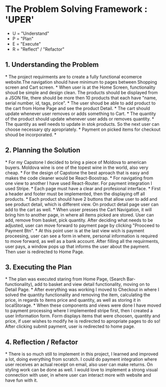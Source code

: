 <h1>The Problem Solving Framework : 'UPER'</h1>

* U = "Understand"
* P = "Plan"
* E = "Execute"
* R = "Reflect" / "Refactor"

<h2>1. Understanding the Problem</h2>
* The project requirments are to create a fully functional ecomerce website.The navigation should have minimum to pages between Shopping screen and Cart screen.
* When user is at the Home Screen, functionality shoud be simple and design clean. The products should be displayed from a JSON file, there should be more then 10 products that each have "name, serial number, id, tags, price". 
* The user shoud be able to add product to the cart from Home Page and see the product Detail.
* The cart should update whenever user removes or adds something to Cart.
* The quantity of the product should update whenever user adds or removes quantity.
* The quantity as well needs to update in stok products. So the next user can choose necessary qty apropriately.
* Payment on picked items for checkout shoud be incorporated.
*
<h2>
    2. Planning the Solution
</h2>
* For my Capstone I decided to bring a piece of Moldova to american buyers. Moldova wine is one of the topest wine in the world, also very cheap.
* For the design of Capstone the best aproach that is easy and makes the code cleaner would be React-Boostrap.
* For navigating from one view to another I have used React-Router. For payment integration I used Stripe.
* Each page must have a clear and profesional interface. 
* First a header and footer must be implemented, then the displaying off all products.
* Each product should have 2 buttons that allow user to add and see product detail, which is different view. On product detail page user can add to the cart as well. 
* When usser presses the Cart Navigation, it will bring him to another page, in where all items picked are stored. User can add, remove from basket, pick quantity. After deciding what needs to be adjusted, user can move forward to payment page by clicking "Prooceed to Payment Btn".
* At this point user is at the last view wich is payment proceesing, user can see a form in where, personal information is required to move forward, as well as a bank account. After filling all the requirments, user pays, a window pops up that informs the user about the payment. Then user is redirected to Home Page.

<h2>
    3. Executing the Plan
</h2>
* The plan was executed staring from Home Page, (Search Bar- functionality), add to basket and view detail functionality, moving on to Detail Page.
* After everything was working I moved to Checkout in where I solved the quantity functionality and removing the item, calculating the price, in regards to items price and quantity, as well as storing it in localStorage.
* When these components and views were done I have moved to payment processing where I implemented stripe first, then I created a user Information form. Form  displays items that were choosen, quantity and price, if user wishes to modify he is redirected to apropriate pages to do so! After clicking submit payment, user is redirected to home page.

<h2>
    4. Reflection / Refactor
</h2>
* There is so much still to implement in this project, I learned and improved a lot, doing everything from scratch. I could do payment integration where user receives an actual receipt on email, also user can make returns. On styling work can be done as well. I would love to implement a strong visual connection with user, in where user can interact more with website and have fun with it.
